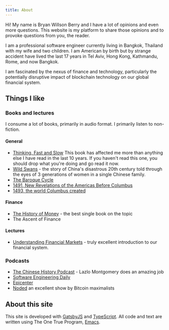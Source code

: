 ```yaml
---
title: About
---
```


Hi! My name is Bryan Willson Berry and I have a lot of opinions and even more questions. This
website is my platform to share those opinions and to provoke questions from you, the reader.

I am a professional software engineer currently living in Bangkok, Thailand with
my wife and two children. I am American by birth but by strange accident have
lived the last 17 years in Tel Aviv, Hong Kong, Kathmandu, Rome, and now Bangkok.

I am fascinated by the nexus of finance and technology, particularly the
potentially disruptive impact of blockchain technology on our global financial
system.


## Things I like

### Books and lectures

I consume a lot of books, primarily in audio format. I primarily listen to non-fiction.

#### General

* [Thinking, Fast and Slow](https://en.wikipedia.org/wiki/Thinking,_Fast_and_Slow) This book has affected me more than anything else I have read in the last 10 years. If you haven't read this one, you should drop what you're doing and go read it now.
* [Wild Swans](https://en.wikipedia.org/wiki/Wild_Swans) - the story of China's disastrous 20th century told through the eyes of 3 generations of women in a single Chinese family.
* [The Baroque Cycle](https://en.wikipedia.org/wiki/The_Baroque_Cycle)
* [1491, New Revelations of the Americas Before Columbus](https://www.amazon.com/1491-Revelations-Americas-Before-Columbus/dp/1400032059/ref=pd_lpo_sbs_14_img_0?_encoding=UTF8&psc=1&refRID=1V1YKV4DNTG9P7RT4AAN)
* [1493, the world Columbus created](https://www.amazon.com/1493-Uncovering-World-Columbus-Created/dp/0307278247)

#### Finance

* [The History of Money](https://www.amazon.com/History-Money-Jack-Weatherford/dp/0609801724) - the best single book on the topic
* The Ascent of Finance

#### Lectures

* [Understanding Financial Markets](https://www.youtube.com/playlist?list=PL8FB14A2200B87185) - truly excellent introduction to our financial system.


### Podcasts

* [The Chinese History Podcast](https://recordedhistory.net/china-history/) - Lazlo Montgomery does an amazing job
* [Software Engineering Daily](https://softwareengineeringdaily.com)
* [Epicenter](https://epicenter.tv)
* [Noded](https://noded.org) an excellent show by Bitcoin maximalists


## About this site

This site is developed with [GatsbyJS](https://gatsbyjs.org) and [TypeScript](https://typescriptlang.org). All code and text are written using The One True Program, [Emacs](https://www.gnu.org/software/emacs/).
